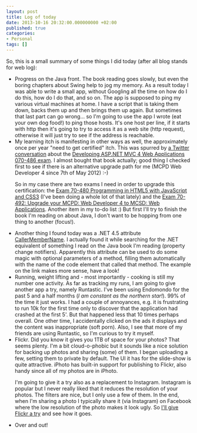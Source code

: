 ```yaml
---
layout: post
title: Log of today
date: 2013-10-16 20:32:00.000000000 +02:00
published: true
categories:
- Personal
tags: []
---
```


So, this is a small summary of some things I did today (after all blog stands for web log):


<ul>
<li>Progress on the Java front. The book reading goes slowly, but even the boring chapters about Swing help to jog my memory. As a result today I was able to write a small app, without Googling all the time on how do I do this, how do I do that, and so on. The app is supposed to ping my various virtual machines at home. I have a script that is taking them down, backs them up and then brings them up again. But sometimes that last part can go wrong... so I'm going to use the app I wrote (eat your own dog food!) to ping those hosts. It's one host per line, if it starts with http then it's going to try to access it as a web site (http request), otherwise it will just try to see if the address is reachable.</li>
<li>My learning itch is manifesting in other ways as well, the approximately once per year "need to get certified" itch. This was spurred by <a href="https://twitter.com/ngeor/status/390411074626805761">a Twitter conversation</a> about the <a href="http://www.microsoft.com/learning/en-us/exam-70-486.aspx">Developing ASP.NET MVC 4 Web Applications 070-486 exam</a>. I almost bought that book actually; good thing I checked first to see if there is an alternative upgrade path for me (MCPD Web Developer 4 since 7th of May 2012) :-)

So in my case there are two exams I need in order to upgrade this certification: the <a href="http://www.microsoft.com/learning/en-us/exam-70-480.aspx">Exam 70-480 Programming in HTML5 with JavaScript and CSS3</a> (I've been doing a whole lot of that lately) and the <a href="http://www.microsoft.com/learning/en-us/exam.aspx?ID=70-492">Exam 70-492: Upgrade your MCPD: Web Developer 4 to MCSD: Web Applications</a>. Another item in my to-do list :) But first I'll try to finish the book I'm reading on about Java, I don't want to be hopping from one thing to another (focus!).</li>
<li>Another thing I found today was a .NET 4.5 attribute <a href="http://msdn.microsoft.com/en-us/library/system.runtime.compilerservices.callermembernameattribute.aspx">CallerMemberName</a>. I actually found it while searching for the .NET equivalent of something I read on the Java book I'm reading (property change notifiers). Apparently this attribute can be used to do some magic with optional parameters of a method, filling them automatically with the name of the code element that called that method. The example on the link makes more sense, have a look!</li>
<li>Running, weight lifting and - most importantly - cooking is still my number one activity. As far as tracking my runs, I am going to give another app a try, namely Runtastic. I've been using Endomondo for the past 5 and a half months (<em>I am constant as the northern star!</em>). 99% of the time it just works. I had a couple of annoyances, e.g. it is frustrating to run 10k for the first time only to discover that the application had crashed at the first 5'. But that happened less that 10 times perhaps overall. One other time, I accidentally clicked on the ads it displays and the content was inappropriate (soft porn). Also, I see that more of my friends are using Runtastic, so I'm curious to try it myself.</li>
<li>Flickr. Did you know it gives you 1TB of space for your photos? That seems plenty. I'm a bit cloud-o-phobic but it sounds like a nice solution for backing up photos and sharing (some) of them. I began uploading a few, setting them to private by default. The UI it has for the slide-show is quite attractive. iPhoto has built-in support for publishing to Flickr, also handy since all of my photos are in iPhoto.

I'm going to give it a try also as a replacement to Instagram. Instagram is popular but I never really liked that it reduces the resolution of your photos. The filters are nice, but I only use a few of them. In the end, when I'm sharing a photo I typically share it (via Instagram) on Facebook where the low resolution of the photo makes it look ugly. So <a href="http://www.flickr.com/photos/ngeor/">I'll give Flickr a try</a> and see how it goes.</li>
<li>Over and out!</li>
</ul>
